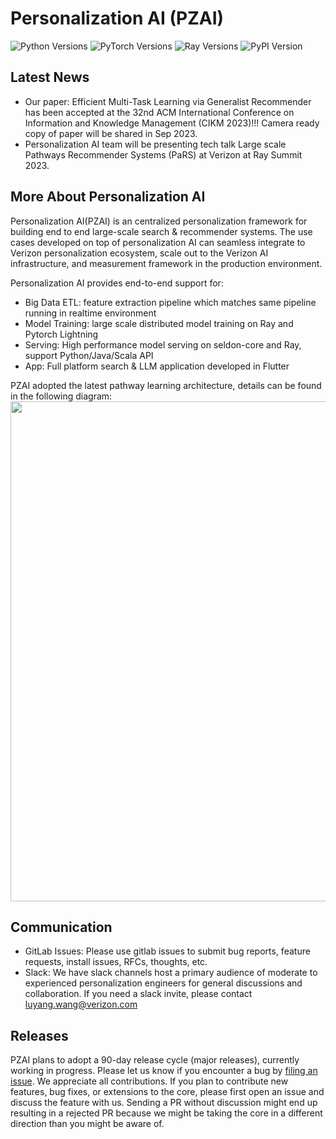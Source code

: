 # Personalization AI (PZAI)

![Python Versions](https://img.shields.io/badge/python-3.6%7C3.7-brightgreen)
![PyTorch Versions](https://img.shields.io/badge/pytorch-1.10.0-brightgreen)
![Ray Versions](https://img.shields.io/badge/ray-1.13.0-brightgreen)
![PyPI Version](https://badge.fury.io/py/vz_recommender.svg)

## Latest News
- Our paper: Efficient Multi-Task Learning via Generalist Recommender has been accepted at the 32nd ACM International Conference on Information and Knowledge Management (CIKM 2023)!!! Camera ready copy of paper will be shared in Sep 2023.
- Personalization AI team will be presenting tech talk Large scale Pathways Recommender Systems (PaRS) at Verizon at Ray Summit 2023.

## More About Personalization AI
Personalization AI(PZAI) is an centralized personalization framework for building end to end large-scale search & recommender systems. The use cases developed on top of personalization AI can seamless integrate to Verizon personalization ecosystem, scale out to the Verizon AI infrastructure, and measurement framework in the production environment.

Personalization AI provides end-to-end support for:
- Big Data ETL: feature extraction pipeline which matches same pipeline running in realtime environment
- Model Training: large scale distributed model training on Ray and Pytorch Lightning
- Serving: High performance model serving on seldon-core and Ray, support Python/Java/Scala API
- App: Full platform search & LLM application developed in Flutter

PZAI adopted the latest pathway learning architecture, details can be found in the following diagram:
<img src="./search_reco/product_ranking/VCG Forward - AID Initiatives.png" width="800" />


## Communication
* GitLab Issues: Please use gitlab issues to submit bug reports, feature requests, install issues, RFCs, thoughts, etc. 
* Slack: We have slack channels host a primary audience of moderate to experienced personalization engineers for general discussions and collaboration. If you need a slack invite, please contact luyang.wang@verizon.com

## Releases 
PZAI plans to adopt a 90-day release cycle (major releases), currently working in progress. Please let us know if you encounter a bug by [filing an issue](https://gitlab.verizon.com/aiml_ds/personalization-ai/-/issues).
We appreciate all contributions. If you plan to contribute new features, bug fixes, or extensions to the core, please first open an issue and discuss the feature with us.
Sending a PR without discussion might end up resulting in a rejected PR because we might be taking the core in a different direction than you might be aware of.
